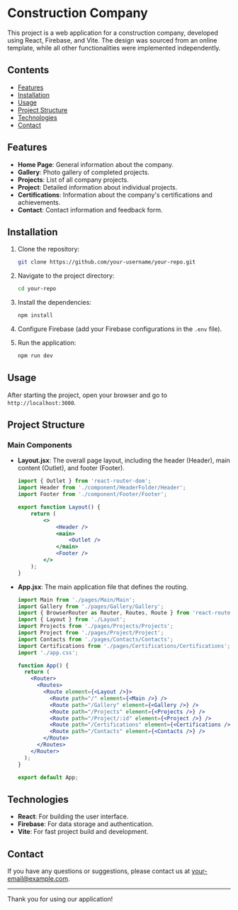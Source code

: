 # Construction Company

This project is a web application for a construction company, developed using React, Firebase, and Vite. The design was sourced from an online template, while all other functionalities were implemented independently.

## Contents

- [Features](#features)
- [Installation](#installation)
- [Usage](#usage)
- [Project Structure](#project-structure)
- [Technologies](#technologies)
- [Contact](#contact)

## Features

- **Home Page**: General information about the company.
- **Gallery**: Photo gallery of completed projects.
- **Projects**: List of all company projects.
- **Project**: Detailed information about individual projects.
- **Certifications**: Information about the company's certifications and achievements.
- **Contact**: Contact information and feedback form.

## Installation

1. Clone the repository:

    ```bash
    git clone https://github.com/your-username/your-repo.git
    ```

2. Navigate to the project directory:

    ```bash
    cd your-repo
    ```

3. Install the dependencies:

    ```bash
    npm install
    ```

4. Configure Firebase (add your Firebase configurations in the `.env` file).

5. Run the application:

    ```bash
    npm run dev
    ```

## Usage

After starting the project, open your browser and go to `http://localhost:3000`.

## Project Structure


### Main Components

- **Layout.jsx**: The overall page layout, including the header (Header), main content (Outlet), and footer (Footer).

    ```jsx
    import { Outlet } from 'react-router-dom';
    import Header from './component/HeaderFolder/Header';
    import Footer from './component/Footer/Footer';

    export function Layout() {
        return (
            <>
                <Header />
                <main>
                    <Outlet />
                </main>
                <Footer />
            </>
        );
    }
    ```

- **App.jsx**: The main application file that defines the routing.

    ```jsx
    import Main from './pages/Main/Main';
    import Gallery from './pages/Gallery/Gallery';
    import { BrowserRouter as Router, Routes, Route } from 'react-router-dom';
    import { Layout } from './Layout';
    import Projects from './pages/Projects/Projects';
    import Project from './pages/Project/Project';
    import Contacts from './pages/Contacts/Contacts';
    import Certifications from './pages/Certifications/Certifications';
    import './app.css';

    function App() {
      return (
        <Router>
          <Routes>
            <Route element={<Layout />}>
              <Route path="/" element={<Main />} />
              <Route path="/Gallery" element={<Gallery />} />
              <Route path="/Projects" element={<Projects />} />
              <Route path="/Project/:id" element={<Project />} />
              <Route path="/Certifications" element={<Certifications />} />
              <Route path="/Contacts" element={<Contacts />} />
            </Route>
          </Routes>
        </Router>
      );
    }

    export default App;
    ```

## Technologies

- **React**: For building the user interface.
- **Firebase**: For data storage and authentication.
- **Vite**: For fast project build and development.

## Contact

If you have any questions or suggestions, please contact us at [your-email@example.com](mailto:your-email@example.com).

---

Thank you for using our application!

